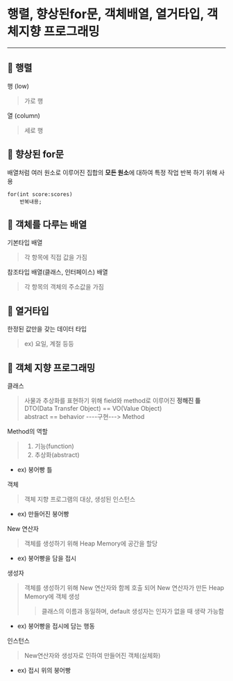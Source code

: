 행렬, 향상된for문, 객체배열, 열거타입, 객체지향 프로그래밍
==========================
---------------------------
## :wrench: 행렬    
행 (low)
> 가로 행

열 (column)  
> 세로 행  

## :wrench: 향상된 for문
배열처럼 여러 원소로 이루어진 집합의 **모든 원소**에 대하여 특정 작업 반복 하기 위해 사용
```
for(int score:scores)
	반복내용;
```  

## :wrench: 객체를 다루는 배열  
기본타입 배열
> 각 항목에 직접 값을 가짐 
 
참조타입 배열(클래스, 인터페이스) 배열  
> 각 항목의 객체의 주소값을 가짐  

## :wrench: 열거타입  
한정된 값만을 갖는 데이터 타입
> ex) 요일, 계절 등등

## :wrench: 객체 지향 프로그래밍  
클래스  
> 사물과 추상화를 표현하기 위해 field와 method로 이루어진 **정해진 틀**  
> DTO(Data Transfer Object) == VO(Value Object)  
> abstract == behavior ----구현---> Method  

Method의 역할  
> 1. 기능(function)  
> 2. 추상화(abstract)   
* ex) 붕어빵 틀

객체  
> 객체 지향 프로그램의 대상, 생성된 인스턴스
* ex) 만들어진 붕어빵  

New 연산자
> 객체를 생성하기 위해 Heap Memory에 공간을 할당  
* ex) 붕어빵을 담을 접시  

생성자  
> 객체를 생성하기 위해 New 연산자와 함께 호출 되어 New 연산자가 만든 Heap Memory에 객체 생성  
>> 클래스의 이름과 동일하며, default 생성자는 인자가 없을 때 생략 가능함
* ex) 붕어빵을 접시에 담는 행동  

인스턴스  
> New연산자와 생성자로 인하여 만들어진 객체(실체화)
* ex) 접시 위의 붕어빵  
